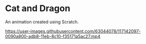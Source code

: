 # Cat and Dragon
An animation created using Scratch.

https://user-images.githubusercontent.com/63044078/117142097-0090a800-adb8-11eb-8c10-f35171a5ac27.mp4
